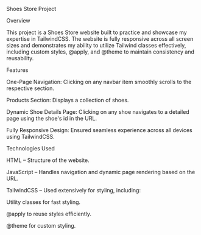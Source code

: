Shoes Store Project

Overview

This project is a Shoes Store website built to practice and showcase my expertise in TailwindCSS. The website is fully responsive across all screen sizes and demonstrates my ability to utilize Tailwind classes effectively, including custom styles, @apply, and @theme to maintain consistency and reusability.

Features

One-Page Navigation: Clicking on any navbar item smoothly scrolls to the respective section.

Products Section: Displays a collection of shoes.

Dynamic Shoe Details Page: Clicking on any shoe navigates to a detailed page using the shoe's id in the URL.

Fully Responsive Design: Ensured seamless experience across all devices using TailwindCSS.

Technologies Used

HTML – Structure of the website.

JavaScript – Handles navigation and dynamic page rendering based on the URL.

TailwindCSS – Used extensively for styling, including:

Utility classes for fast styling.

@apply to reuse styles efficiently.

@theme for custom styling.
